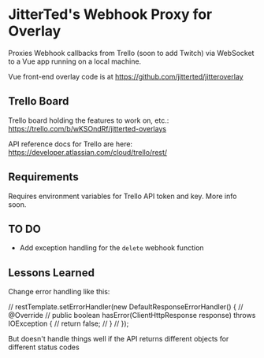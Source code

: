 # JitterTed's Webhook Proxy for Overlay

Proxies Webhook callbacks from Trello (soon to add Twitch) via WebSocket
to a Vue app running on a local machine.

Vue front-end overlay code is at https://github.com/jitterted/jitteroverlay

## Trello Board

Trello board holding the features to work on, etc.: https://trello.com/b/wKSOndRf/jitterted-overlays

API reference docs for Trello are here: https://developer.atlassian.com/cloud/trello/rest/ 

## Requirements

Requires environment variables for Trello API token and key. More info soon.

## TO DO

* Add exception handling for the `delete` webhook function

## Lessons Learned

Change error handling like this: 

//    restTemplate.setErrorHandler(new DefaultResponseErrorHandler() {
//      @Override
//      public boolean hasError(ClientHttpResponse response) throws IOException {
//        return false;
//      }
//    });

But doesn't handle things well if the API returns different objects for different status codes
